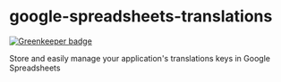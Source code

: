 # google-spreadsheets-translations

[![Greenkeeper badge](https://badges.greenkeeper.io/dawidjaniga/google-spreadsheets-translations.svg)](https://greenkeeper.io/)

Store and easily manage your application's translations keys in Google Spreadsheets
